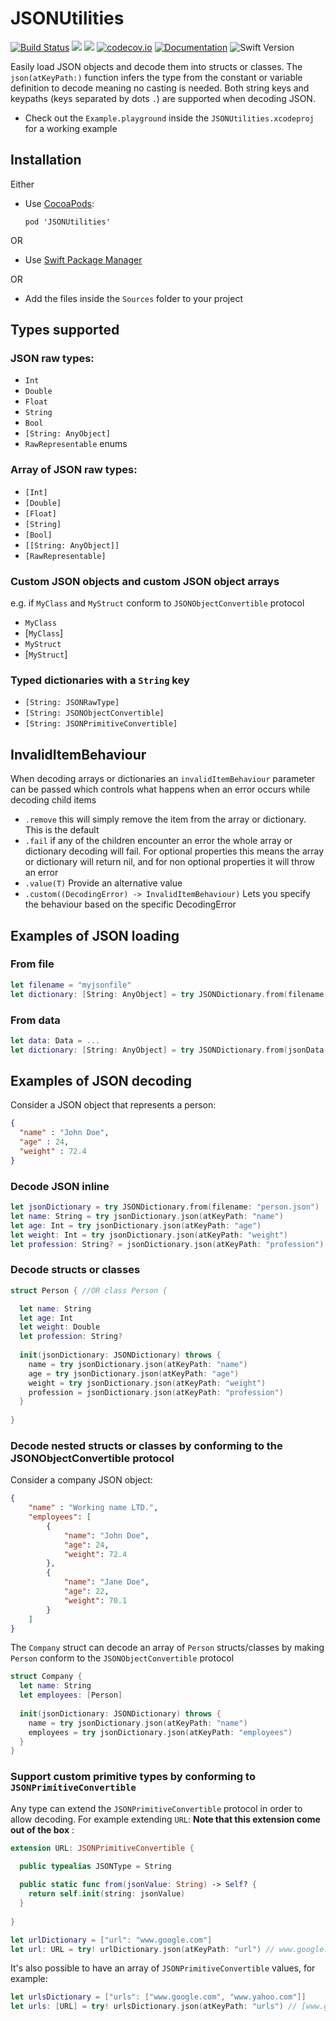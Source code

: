 # JSONUtilities

[![Build Status](https://travis-ci.org/lucianomarisi/JSONUtilities.svg?branch=master)](https://travis-ci.org/lucianomarisi/JSONUtilities)
[![](https://img.shields.io/cocoapods/v/JSONUtilities.svg)](https://cocoapods.org/pods/JSONUtilities)
[![](https://img.shields.io/cocoapods/p/JSONUtilities.svg)](https://cocoapods.org/pods/JSONUtilities)
[![codecov.io](http://codecov.io/github/lucianomarisi/JSONUtilities/coverage.svg?branch=master)](http://codecov.io/github/lucianomarisi/JSONUtilities?branch=master)
[![Documentation](https://img.shields.io/cocoapods/metrics/doc-percent/JSONUtilities.svg)](http://cocoadocs.org/docsets/JSONUtilities/)
![Swift Version](https://img.shields.io/badge/swift-3.0-brightgreen.svg)

Easily load JSON objects and decode them into structs or classes. The `json(atKeyPath:)` function infers the type from the constant or variable definition to decode meaning no casting is needed. Both string keys and keypaths (keys separated by dots `.`) are supported when decoding JSON.

- Check out the `Example.playground` inside the `JSONUtilities.xcodeproj` for a working example

## Installation

Either

- Use [CocoaPods](http://cocoapods.org):

	`pod 'JSONUtilities'`

OR

- Use [Swift Package Manager](https://github.com/apple/swift-package-manager)

OR

- Add the files inside the `Sources` folder to your project


## Types supported

### JSON raw types:

- `Int`
- `Double`
- `Float`
- `String`
- `Bool`
- `[String: AnyObject]`
- `RawRepresentable` enums

### Array of JSON raw types:

- `[Int]`
- `[Double]`
- `[Float]`
- `[String]`
- `[Bool]`
- `[[String: AnyObject]]`
- `[RawRepresentable]`

### Custom JSON objects and custom JSON object arrays

e.g. if `MyClass` and `MyStruct` conform to `JSONObjectConvertible` protocol

- `MyClass`
- [`MyClass`]
- `MyStruct`
- [`MyStruct`]

### Typed dictionaries with a `String` key

- `[String: JSONRawType]`
- `[String: JSONObjectConvertible]`
- `[String: JSONPrimitiveConvertible]`

## InvalidItemBehaviour

When decoding arrays or dictionaries an `invalidItemBehaviour` parameter can be passed which controls what happens when an error occurs while decoding child items

- `.remove` this will simply remove the item from the array or dictionary. This is the default
- `.fail` if any of the children encounter an error the whole array or dictionary decoding will fail. For optional properties this means the array or dictionary will return nil, and for non optional properties it will throw an error
- `.value(T)` Provide an alternative value
- `.custom((DecodingError) -> InvalidItemBehaviour)` Lets you specify the behaviour based on the specific DecodingError

## Examples of JSON loading

### From file

```swift
let filename = "myjsonfile"
let dictionary: [String: AnyObject] = try JSONDictionary.from(filename: filename)
```

### From data

```swift
let data: Data = ...
let dictionary: [String: AnyObject] = try JSONDictionary.from(jsonData: data)
```

## Examples of JSON decoding

Consider a JSON object that represents a person:

```json
{
  "name" : "John Doe",
  "age" : 24,
  "weight" : 72.4
}
```

### Decode JSON inline

```swift
let jsonDictionary = try JSONDictionary.from(filename: "person.json")
let name: String = try jsonDictionary.json(atKeyPath: "name")
let age: Int = try jsonDictionary.json(atKeyPath: "age")
let weight: Int = try jsonDictionary.json(atKeyPath: "weight")
let profession: String? = jsonDictionary.json(atKeyPath: "profession") // Optional decoding
```

### Decode structs or classes

```swift
struct Person { //OR class Person {

  let name: String
  let age: Int
  let weight: Double
  let profession: String?
   
  init(jsonDictionary: JSONDictionary) throws {
    name = try jsonDictionary.json(atKeyPath: "name")
    age = try jsonDictionary.json(atKeyPath: "age")
    weight = try jsonDictionary.json(atKeyPath: "weight")
    profession = jsonDictionary.json(atKeyPath: "profession")
  }
  
}
```

### Decode nested structs or classes by conforming to the JSONObjectConvertible protocol

Consider a company JSON object:

```json
{
    "name" : "Working name LTD.",
    "employees": [
        {
            "name": "John Doe",
            "age": 24,
            "weight": 72.4
        },
        {
            "name": "Jane Doe",
            "age": 22,
            "weight": 70.1
        }
    ]
}
```

The `Company` struct can decode an array of `Person` structs/classes by making `Person` conform to the `JSONObjectConvertible` protocol

```swift
struct Company {
  let name: String
  let employees: [Person]
  
  init(jsonDictionary: JSONDictionary) throws {
    name = try jsonDictionary.json(atKeyPath: "name")
    employees = try jsonDictionary.json(atKeyPath: "employees")
  }
}
```

### Support custom primitive types by conforming to `JSONPrimitiveConvertible`

Any type can extend the `JSONPrimitiveConvertible` protocol in order to allow decoding. For example extending `URL`: **Note that this extension come out of the box**
:

```swift
extension URL: JSONPrimitiveConvertible {

  public typealias JSONType = String
  
  public static func from(jsonValue: String) -> Self? {
    return self.init(string: jsonValue)
  }
  
}

let urlDictionary = ["url": "www.google.com"]
let url: URL = try! urlDictionary.json(atKeyPath: "url") // www.google.com
```


It's also possible to have an array of `JSONPrimitiveConvertible` values, for example:

```swift
let urlsDictionary = ["urls": ["www.google.com", "www.yahoo.com"]]
let urls: [URL] = try! urlsDictionary.json(atKeyPath: "urls") // [www.google.com, www.yahoo.com]
```
